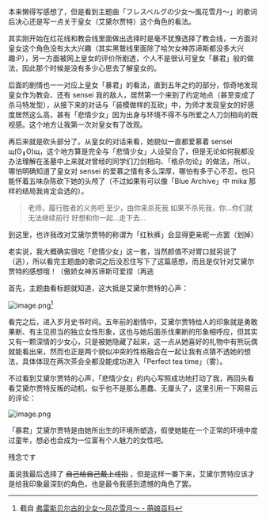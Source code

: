 本来懒得写感想了，但是看到主题曲「フレスベルグの少女～風花雪月～」的歌词后决心还是写一点关于皇女（艾黛尔贾特）这个角色的看法。

其实刚开始在红花线和教会线里面做出选择时是毫不犹豫选择了教会线，一方面对皇女这个角色没有太大兴趣（其实黑鷲线里面除了哈欠女神苏谛斯都没多大兴趣:P），另一方面被网上皇女的评价所剧透，个人不是很认可皇女「暴君」般的做法，因此那个时候是没有多少心思去了解皇女的。

后面的剧情也一一对应上皇女「暴君」的看法，直到五年之约的部分，惊奇地发现皇女作为教会、还有 sensei 我的敌人，居然第一个来到了约定地点（甚至变成了杀马特发型），从接下来的对话与「装模做样的互砍」中，为师才发现皇女的好感度居然这么高，甚有「悲情少女」因为出身与环境不得不与所爱之人刀剑相向的既视感。这个地方让我第一次对皇女有了改观。

再后来就是砍头部分了。从皇女的对话来看，她貌似一直都爱慕着 sensei щ(ʘ╻ʘ)щ，这个地方算是完全与「悲情少女」人设契合了，但是无论如何我都没办法理解在圣墓中上来就对曾经的同学们刀剑相向、「格杀勿论」的做法，所以，哪怕明确知道了皇女对 sensei 的爱慕之情有多么深厚，哪怕有多于心不忍，也只能怀着五味杂陈砍下她的头颅了（不过如果有可以像「Blue Archive」中 mika 那样的结局我肯定会选的）。

> 老师，履行胜者的义务吧
> 至少，由你来杀死我
> 如果不杀死我，你...你们就无法继续前行
> 好想和你一起...走下去...

到这里，也许我改对艾黛尔贾特的称谓为「红秋裤」会显得更亲昵一点罢（划掉）

老实说，我大概确实很吃「悲情少女」这一套，当然颜值不对胃口就另说了（逃），所以看完主题曲的歌词之后没忍住写下了这篇感想，而且是仅针对艾黛尔贾特的感想哦！（傲娇女神苏谛斯可爱捏（再逃

首先，主题曲看标题就知道，这大抵是艾黛尔贾特的心声：

![image.png](https://picgo-1259588753.cos.ap-beijing.myqcloud.com/202407272226314.png)[^1]

[^1]: 截自 [弗雷斯贝尔古的少女～风花雪月～ - 萌娘百科](https://zh.moegirl.org.cn/zh-hans/%E5%BC%97%E9%9B%B7%E6%96%AF%E8%B4%9D%E5%B0%94%E5%8F%A4%E7%9A%84%E5%B0%91%E5%A5%B3%EF%BD%9E%E9%A3%8E%E8%8A%B1%E9%9B%AA%E6%9C%88%EF%BD%9E)

看完之后，进入岁月史书时间。五年前的剧情中，艾黛尔贾特给人的印象就是勇敢果断、有主见担当的独立女性形象，这也与她后面杀伐果断的形象相呼应，但其实又有一颗深情的少女心，只是被她隐藏了起来，这一点从她喜好的礼物中有熊玩偶就能看出来，然而也正是两个貌似冲突的性格融合在一起让我有点猜不透她的想法，具体体现在两次茶会全都没能成功进入「Perfect tea time」（雾）。

不过看到艾黛尔贾特的心声，「悲情少女」的内心写照成功地打动了我，再回头看看艾黛尔贾特反叛的动机，似乎也不是那么愚蠢、无厘头了，这里引用一下网易云的评论：

![image.png](https://picgo-1259588753.cos.ap-beijing.myqcloud.com/202407272255020.png)

「暴君」艾黛尔贾特是由她所出生的环境所塑造，假使她能在一个正常的环境中度过童年，想必也会成为一位富有个人魅力的女性吧。

残念です

虽说我最后选择了 ~~自己给自己戴上戒指~~ ，但是这样一番下来，艾黛尔贾特应该才是给我印象最深刻的角色，也是最令我感到遗憾的角色了罢。
